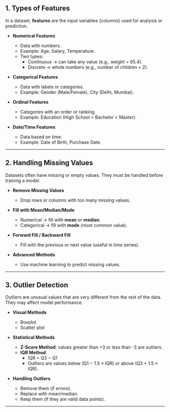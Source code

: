 ## 1. Types of Features  
In a dataset, **features** are the input variables (columns) used for analysis or prediction.  

- **Numerical Features**  
  - Data with numbers.  
  - Example: Age, Salary, Temperature.  
  - Two types:  
    - Continuous → can take any value (e.g., weight = 65.4).  
    - Discrete → whole numbers (e.g., number of children = 2).  

- **Categorical Features**  
  - Data with labels or categories.  
  - Example: Gender (Male/Female), City (Delhi, Mumbai).  

- **Ordinal Features**  
  - Categories with an order or ranking.  
  - Example: Education (High School < Bachelor < Master).  

- **Date/Time Features**  
  - Data based on time.  
  - Example: Date of Birth, Purchase Date.  

---

## 2. Handling Missing Values  
Datasets often have missing or empty values. They must be handled before training a model.  

- **Remove Missing Values**  
  - Drop rows or columns with too many missing values.  

- **Fill with Mean/Median/Mode**  
  - Numerical → fill with **mean** or **median**.  
  - Categorical → fill with **mode** (most common value).  

- **Forward Fill / Backward Fill**  
  - Fill with the previous or next value (useful in time series).  

- **Advanced Methods**  
  - Use machine learning to predict missing values.  

---

## 3. Outlier Detection  
Outliers are unusual values that are very different from the rest of the data. They may affect model performance.  

- **Visual Methods**  
  - Boxplot  
  - Scatter plot  

- **Statistical Methods**  
  - **Z-Score Method**: values greater than +3 or less than -3 are outliers.  
  - **IQR Method**:  
    - IQR = Q3 − Q1  
    - Outliers are values below (Q1 − 1.5 × IQR) or above (Q3 + 1.5 × IQR).  

- **Handling Outliers**  
  - Remove them (if errors).  
  - Replace with mean/median.  
  - Keep them (if they are valid data points).  

---

